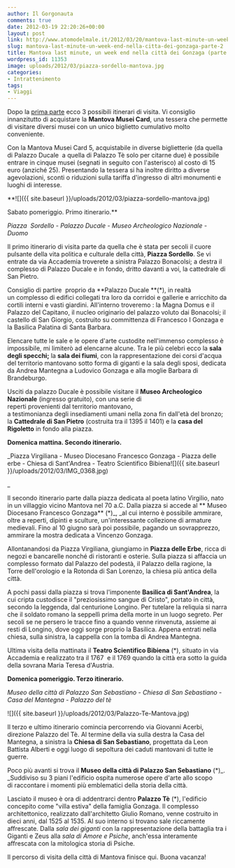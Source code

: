 ```yaml
---
author: Il Gorgonauta
comments: true
date: 2012-03-19 22:20:26+00:00
layout: post
link: http://www.atomodelmale.it/2012/03/20/mantova-last-minute-un-week-end-nella-citta-dei-gonzaga-parte-2/
slug: mantova-last-minute-un-week-end-nella-citta-dei-gonzaga-parte-2
title: Mantova last minute, un week end nella città dei Gonzaga (parte 2).
wordpress_id: 11353
image: uploads/2012/03/piazza-sordello-mantova.jpg
categories:
- Intrattenimento
tags:
- Viaggi
---
```


Dopo la [prima parte](/2012/03/16/mantova-last-minute-un-week-end-nella-citta-dei-gonzaga-parte-1.html) ecco 3 possibili itinerari di visita. Vi consiglio innanzitutto di acquistare la **Mantova Musei Card**, una tessera che permette di visitare diversi musei con un unico biglietto cumulativo molto conveniente.

Con la Mantova Musei Card 5, acquistabile in diverse biglietterie (da quella di Palazzo Ducale  a quella di Palazzo Tè solo per citarne due) è possibile entrare in cinque musei (segnati in seguito con l'asterisco) al costo di 15 euro (anziché 25). Presentando la tessera si ha inoltre diritto a diverse agevolazioni, sconti o riduzioni sulla tariffa d'ingresso di altri monumenti e luoghi di interesse.

**![]({{ site.baseurl }}/uploads/2012/03/piazza-sordello-mantova.jpg)

Sabato pomeriggio. Primo itinerario.**

_Piazza  Sordello - Palazzo Ducale - Museo Archeologico Nazionale - Duomo_

Il primo itinerario di visita parte da quella che è stata per secoli il cuore pulsante della vita politica e culturale della città, **Piazza Sordello**. Se vi entrate da via Accademia troverete a sinistra Palazzo Bonacolsi; a destra il complesso di Palazzo Ducale e in fondo, dritto davanti a voi, la cattedrale di San Pietro.

Consiglio di partire  proprio da **Palazzo Ducale **(*), in realtà un complesso di edifici collegati tra loro da corridoi e gallerie e arricchito da cortili interni e vasti giardini. All'interno troveremo : la Magna Domus e il Palazzo del Capitano, il nucleo originario del palazzo voluto dai Bonacolsi; il castello di San Giorgio, costruito su committenza di Francesco I Gonzaga e la Basilica Palatina di Santa Barbara.

Elencare tutte le sale e le opere d'arte custodite nell'immenso complesso è impossibile, mi limiterò ad elencarne alcune. Tra le più celebri ecco la **sala degli specchi;** la **sala dei fiumi**, con la rappresentazione dei corsi d'acqua del territorio mantovano sotto forma di giganti e la sala degli sposi, dedicata da Andrea Mantegna a Ludovico Gonzaga e alla moglie Barbara di Brandeburgo.

Usciti da palazzo Ducale è possibile visitare il **Museo Archeologico Nazionale** (ingresso gratuito), con una serie di reperti provenienti dal territorio mantovano, a testimonianza degli insediamenti umani nella zona fin dall'età del bronzo; la **Cattedrale di San Pietro** (costruita tra il 1395 il 1401) e la **casa del Rigoletto** in fondo alla piazza.

**Domenica mattina. Secondo itinerario.**

_Piazza Virgiliana - Museo Diocesano Francesco Gonzaga - Piazza delle erbe - Chiesa di Sant'Andrea - Teatro Scientifico Bibiena![]({{ site.baseurl }}/uploads/2012/03/IMG_0368.jpg)

_

Il secondo itinerario parte dalla piazza dedicata al poeta latino Virgilio, nato in un villaggio vicino Mantova nel 70 a.C. Dalla piazza si accede al ** Museo Diocesano Francesco Gonzaga** (*)_, _al cui interno è possibile ammirare, oltre a reperti, dipinti e sculture, un'interessante collezione di armature medievali. Fino al 10 giugno sarà poi possibile, pagando un sovrapprezzo, ammirare la mostra dedicata a Vincenzo Gonzaga.

Allontanandosi da Piazza Virgiliana, giungiamo in **Piazza delle Erbe**, ricca di negozi e bancarelle nonché di ristoranti e osterie. Sulla piazza si affaccia un complesso formato dal Palazzo del podestà, il Palazzo della ragione, la Torre dell'orologio e la Rotonda di San Lorenzo, la chiesa più antica della città.

A pochi passi dalla piazza si trova l'imponente **Basilica di Sant'Andrea**, la cui cripta custodisce il "preziosissimo sangue di Cristo", portato in città, secondo la leggenda, dal centurione Longino. Per tutelare la reliquia si narra che il soldato romano la seppellì prima della morte in un luogo segreto. Per secoli se ne persero le tracce fino a quando venne rinvenuta, assieme ai resti di Longino, dove oggi sorge proprio la Basilica. Appena entrati nella chiesa, sulla sinistra, la cappella con la tomba di Andrea Mantegna.

Ultima visita della mattinata il **Teatro Scientifico Bibiena** (*), situato in via Accademia e realizzato tra il 1767  e il 1769 quando la città era sotto la guida della sovrana Maria Teresa d'Austria.

**Domenica pomeriggio. Terzo itinerario.**

_Museo della città di Palazzo San Sebastiano - Chiesa di San Sebastiano - Casa del Mantegna - Palazzo del tè_

![]({{ site.baseurl }}/uploads/2012/03/Palazzo-Te-Mantova.jpg)

Il terzo e ultimo itinerario comincia percorrendo via Giovanni Acerbi, direzione Palazzo del Tè. Al termine della via sulla destra la Casa del Mantegna, a sinistra la **Chiesa di San Sebastiano**, progettata da Leon Battista Alberti e oggi luogo di sepoltura dei caduti mantovani di tutte le guerre.

Poco più avanti si trova il **Museo della città di Palazzo San Sebastiano** (*)_. _Suddiviso su 3 piani l'edificio ospita numerose opere d'arte allo scopo di raccontare i momenti più emblematici della storia della città.

Lasciato il museo è ora di addentrarci dentro **Palazzo Tè** (*), l'edificio concepito come "villa estiva" della famiglia Gonzaga. Il complesso architettonico, realizzato dall'architetto Giulio Romano, venne costruito in dieci anni, dal 1525 al 1535. Al suo interno si trovano sale riccamente affrescate. Dalla _sala dei giganti_ con la rappresentazione della battaglia tra i Giganti e Zeus alla _sala di Amore e Psiche_, anch'essa interamente affrescata con la mitologica storia di Psiche.

Il percorso di visita della città di Mantova finisce qui. Buona vacanza!
